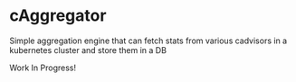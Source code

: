 cAggregator
===========

Simple aggregation engine that can fetch stats from various cadvisors in a kubernetes cluster and store them in a DB

Work In Progress!
